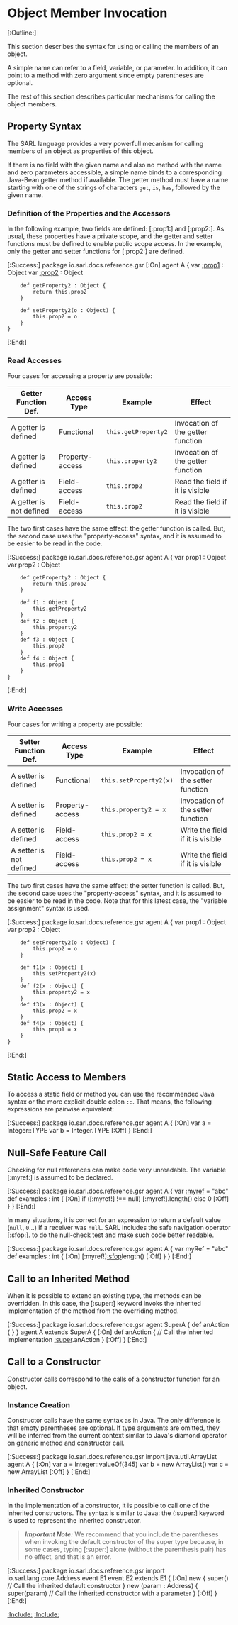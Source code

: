 # Object Member Invocation

[:Outline:]

This section describes the syntax for using or calling the members of an object.

A simple name can refer to a field, variable, or parameter. In addition, it can point to
a method with zero argument since empty parentheses are optional.

The rest of this section describes particular mechanisms for calling the object members.


## Property Syntax

The SARL language provides a very powerfull mecanism for calling members of an object as
properties of this object.

If there is no field with the given name and also no method with
the name and zero parameters accessible, a simple name binds to a
corresponding Java-Bean getter method if available.
The getter method must have a name starting with one of the strings of
characters `get`, `is`, `has`, followed by the given name.

### Definition of the Properties and the Accessors

In the following example, two fields are defined: [:prop1:] and [:prop2:].
As usual, these properties have a private scope, and the getter and setter functions must
be defined to enable public scope access.
In the example, only the getter and setter functions for [:prop2:] are defined.

[:Success:]
	package io.sarl.docs.reference.gsr
	[:On]
	agent A {
		var [:prop1](prop1) : Object
		var [:prop2](prop2) : Object

		def getProperty2 : Object {
			return this.prop2
		}

		def setProperty2(o : Object) {
			this.prop2 = o
		}
	}
[:End:]


### Read Accesses

Four cases for accessing a property are possible:


| Getter Function Def.    | Access Type     | Example             | Effect                            | 
| ----------------------- | --------------- | ------------------- | --------------------------------- |
| A getter is defined     | Functional      | `this.getProperty2` | Invocation of the getter function |
| A getter is defined     | Property-access | `this.property2`    | Invocation of the getter function |
| A getter is defined     | Field-access    | `this.prop2`        | Read the field if it is visible   |
| A getter is not defined | Field-access    | `this.prop2`        | Read the field if it is visible   |


The two first cases have the same effect: the getter function is called.
But, the second case uses the "property-access" syntax, and it is assumed to be easier to be read in the code.

[:Success:]
	package io.sarl.docs.reference.gsr
	agent A {
		var prop1 : Object
		var prop2 : Object

		def getProperty2 : Object {
			return this.prop2
		}

		def f1 : Object {
			this.getProperty2
		}
		def f2 : Object {
			this.property2
		}
		def f3 : Object {
			this.prop2
		}
		def f4 : Object {
			this.prop1
		}
	}
[:End:]


### Write Accesses

Four cases for writing a property are possible:


| Setter Function Def.    | Access Type     | Example                | Effect                            | 
| ----------------------- | --------------- | ---------------------- | --------------------------------- |
| A setter is defined     | Functional      | `this.setProperty2(x)` | Invocation of the setter function |
| A setter is defined     | Property-access | `this.property2 = x`   | Invocation of the setter function |
| A setter is defined     | Field-access    | `this.prop2 = x`       | Write the field if it is visible  |
| A setter is not defined | Field-access    | `this.prop2 = x`       | Write the field if it is visible  |


The two first cases have the same effect: the setter function is called.
But, the second case uses the "property-access" syntax, and it is assumed to be easier to be read in the code.
Note that for this latest case, the "variable assignment" syntax is used.

[:Success:]
	package io.sarl.docs.reference.gsr
	agent A {
		var prop1 : Object
		var prop2 : Object

		def setProperty2(o : Object) {
			this.prop2 = o
		}

		def f1(x : Object) {
			this.setProperty2(x)
		}
		def f2(x : Object) {
			this.property2 = x
		}
		def f3(x : Object) {
			this.prop2 = x
		}
		def f4(x : Object) {
			this.prop1 = x
		}
	}
[:End:]


## Static Access to Members

To access a static field or method you can use the recommended Java syntax or the more explicit double colon `::`.
That means, the following expressions are pairwise equivalent:

[:Success:]
	package io.sarl.docs.reference.gsr
	agent A {
		[:On]
		var a = Integer::TYPE
		var b = Integer.TYPE
		[:Off]
	}
[:End:]


## Null-Safe Feature Call

Checking for null references can make code very unreadable. 
The variable [:myref:] is assumed to be declared.

[:Success:]
	package io.sarl.docs.reference.gsr
	agent A {
		var [:myref](myRef) = "abc"
		def examples : int {
			[:On]
			if ([:myref!] !== null) [:myref!].length() else 0
			[:Off]
		}
	}
[:End:]


In many situations, it is correct for an expression to return a default value (`null`, `0`...) if a receiver was `null`.
SARL includes the safe navigation operator [:sfop:]. to do the null-check test and make such code better readable.

[:Success:]
	package io.sarl.docs.reference.gsr
	agent A {
		var myRef = "abc"
		def examples : int {
			[:On]
			[:myref!][:sfop](?.)length()
			[:Off]
		}
	}
[:End:]


## Call to an Inherited Method

When it is possible to extend an existing type, the methods can be overridden.
In this case, the [:super:] keyword invoks the inherited implementation of the method
from the overriding method.

[:Success:]
	package io.sarl.docs.reference.gsr
	agent SuperA {
		def anAction {
		}
	}
	agent A extends SuperA {
		[:On]
		def anAction {
			// Call the inherited implementation
			[:super](super).anAction
		}
		[:Off]
	}
[:End:]


## Call to a Constructor

Constructor calls correspond to the calls of a constructor function for an object.


### Instance Creation
Constructor calls have the same syntax as in Java. The only difference is that empty parentheses are optional.
If type arguments are omitted, they will be inferred from the current context similar to Java's
diamond operator on generic method and constructor call.

[:Success:]
	package io.sarl.docs.reference.gsr
	import java.util.ArrayList
	agent A {
		[:On]
		var a = Integer::valueOf(345)
		var b = new ArrayList<Integer>()
		var c = new ArrayList<Integer>
		[:Off]
	}
[:End:]


###	Inherited Constructor

In the implementation of a constructor, it is possible to call one of the inherited constructors.
The syntax is similar to Java: the (:super:] keyword is used to represent the inherited constructor.

> **_Important Note:_** We recommend that you include the parentheses when invoking the default constructor
> of the super type because, in some cases, typing [:super:] alone (without the parenthesis pair)
> has no effect, and that is an error.

[:Success:]
	package io.sarl.docs.reference.gsr
	import io.sarl.lang.core.Address
	event E1
	event E2 extends E1 {
		[:On]
		new {
			super() // Call the inherited default constructor
		}
		new (param : Address) {
			super(param) // Call the inherited constructor with a parameter
		}
		[:Off]
	}
[:End:]


[:Include:](../../includes/oopref.inc)
[:Include:](../../includes/legal.inc)
